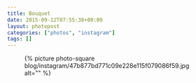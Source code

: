 ```yaml
---
title: Bouquet
date: 2015-09-12T07:55:38+00:00
layout: photopost
categories: ["photos", "instagram"]
tags: []
---
```


<figure class="photo photo--square">
  {% picture photo-square blog/instagram/47b877bd771c09e228e115f079086f59.jpg alt="" %}
</figure>


